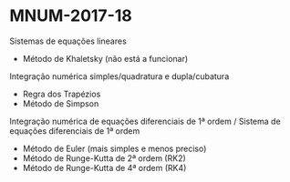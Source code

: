 # MNUM-2017-18

Sistemas de equações lineares
- Método de Khaletsky (não está a funcionar)

Integração numérica simples/quadratura e dupla/cubatura
- Regra dos Trapézios
- Método de Simpson

Integração numérica de equações diferenciais de 1ª ordem
/ Sistema de equações diferenciais de 1ª ordem
- Método de Euler (mais simples e menos preciso)
- Método de Runge-Kutta de 2ª ordem (RK2)
- Método de Runge-Kutta de 4ª ordem (RK4)
